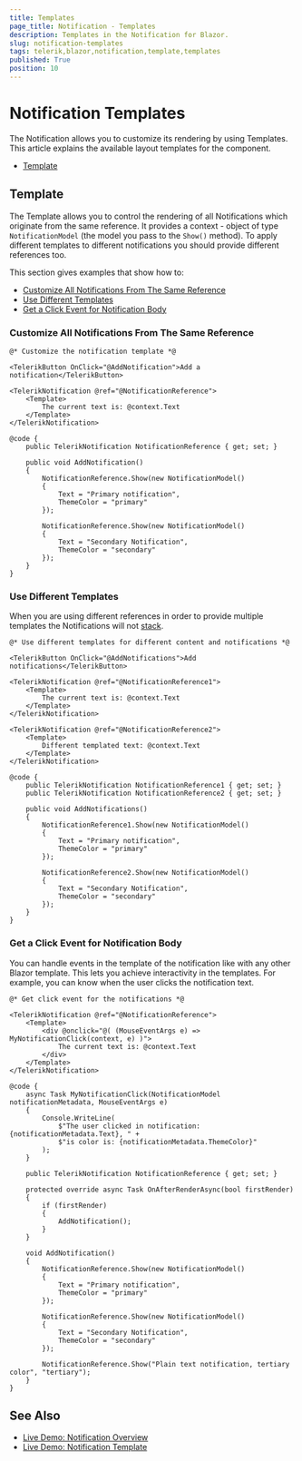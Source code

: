 ```yaml
---
title: Templates
page_title: Notification - Templates
description: Templates in the Notification for Blazor.
slug: notification-templates
tags: telerik,blazor,notification,template,templates
published: True
position: 10
---
```


# Notification Templates

The Notification allows you to customize its rendering by using Templates. This article explains the available layout templates for the component.

* [Template](#template)


## Template

The Template allows you to control the rendering of all Notifications which originate from the same reference. It provides a context - object of type `NotificationModel` (the model you pass to the `Show()` method). To apply different templates to different notifications you should provide different references too. 

This section gives examples that show how to:

* [Customize All Notifications From The Same Reference](#customize-all-notifications-from-the-same-reference)
* [Use Different Templates](#use-different-templates)
* [Get a Click Event for Notification Body](#get-a-click-event-for-notification-body)


### Customize All Notifications From The Same Reference

````RAZOR
@* Customize the notification template *@

<TelerikButton OnClick="@AddNotification">Add a notification</TelerikButton>

<TelerikNotification @ref="@NotificationReference">
    <Template>
        The current text is: @context.Text
    </Template>
</TelerikNotification>

@code {
    public TelerikNotification NotificationReference { get; set; }

    public void AddNotification()
    {
        NotificationReference.Show(new NotificationModel()
        {
            Text = "Primary notification",
            ThemeColor = "primary"
        });

        NotificationReference.Show(new NotificationModel()
        {
            Text = "Secondary Notification",
            ThemeColor = "secondary"
        });
    }
}
````

### Use Different Templates

When you are using different references in order to provide multiple templates the Notifications will not [stack](slug:notification-stacked-notifications).

````RAZOR
@* Use different templates for different content and notifications *@

<TelerikButton OnClick="@AddNotifications">Add notifications</TelerikButton>

<TelerikNotification @ref="@NotificationReference1">
    <Template>
        The current text is: @context.Text
    </Template>
</TelerikNotification>

<TelerikNotification @ref="@NotificationReference2">
    <Template>
        Different templated text: @context.Text
    </Template>
</TelerikNotification>

@code {
    public TelerikNotification NotificationReference1 { get; set; }
    public TelerikNotification NotificationReference2 { get; set; }

    public void AddNotifications()
    {
        NotificationReference1.Show(new NotificationModel()
        {
            Text = "Primary notification",
            ThemeColor = "primary"
        });

        NotificationReference2.Show(new NotificationModel()
        {
            Text = "Secondary Notification",
            ThemeColor = "secondary"
        });
    }
}
````


### Get a Click Event for Notification Body

You can handle events in the template of the notification like with any other Blazor template. This lets you achieve interactivity in the templates. For example, you can know when the user clicks the notification text.

````RAZOR
@* Get click event for the notifications *@

<TelerikNotification @ref="@NotificationReference">
    <Template>
        <div @onclick="@( (MouseEventArgs e) => MyNotificationClick(context, e) )">
            The current text is: @context.Text
        </div>
    </Template>
</TelerikNotification>

@code {
    async Task MyNotificationClick(NotificationModel notificationMetadata, MouseEventArgs e)
    {
        Console.WriteLine(
            $"The user clicked in notification: {notificationMetadata.Text}, " +
            $"is color is: {notificationMetadata.ThemeColor}"
        );
    }

    public TelerikNotification NotificationReference { get; set; }

    protected override async Task OnAfterRenderAsync(bool firstRender)
    {
        if (firstRender)
        {
            AddNotification();
        }
    }

    void AddNotification()
    {
        NotificationReference.Show(new NotificationModel()
        {
            Text = "Primary notification",
            ThemeColor = "primary"
        });

        NotificationReference.Show(new NotificationModel()
        {
            Text = "Secondary Notification",
            ThemeColor = "secondary"
        });

        NotificationReference.Show("Plain text notification, tertiary color", "tertiary");
    }
}
````


## See Also

  * [Live Demo: Notification Overview](https://demos.telerik.com/blazor-ui/notification/overview)
  * [Live Demo: Notification Template](https://demos.telerik.com/blazor-ui/notification/template)
